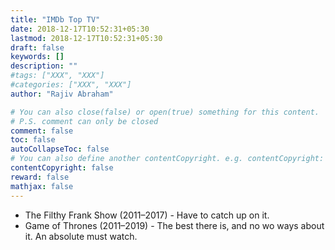 ```yaml
---
title: "IMDb Top TV"
date: 2018-12-17T10:52:31+05:30
lastmod: 2018-12-17T10:52:31+05:30
draft: false
keywords: []
description: ""
#tags: ["XXX", "XXX"]
#categories: ["XXX", "XXX"]
author: "Rajiv Abraham"

# You can also close(false) or open(true) something for this content.
# P.S. comment can only be closed
comment: false
toc: false
autoCollapseToc: false
# You can also define another contentCopyright. e.g. contentCopyright: "This is another copyright."
contentCopyright: false
reward: false
mathjax: false
---
```


* The Filthy Frank Show (2011–2017) - Have to catch up on it.
* Game of Thrones (2011–2019) - The best there is, and no wo ways about it. An absolute must watch. 